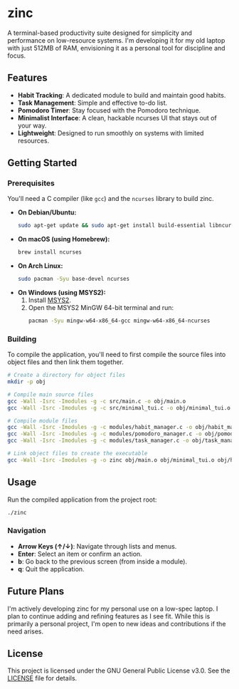 # zinc

A terminal-based productivity suite designed for simplicity and performance on low-resource systems. I'm developing it for my old laptop with just 512MB of RAM, envisioning it as a personal tool for discipline and focus.

## Features

- **Habit Tracking**: A dedicated module to build and maintain good habits.
- **Task Management**: Simple and effective to-do list.
- **Pomodoro Timer**: Stay focused with the Pomodoro technique.
- **Minimalist Interface**: A clean, hackable ncurses UI that stays out of your way.
- **Lightweight**: Designed to run smoothly on systems with limited resources.

## Getting Started

### Prerequisites

You'll need a C compiler (like `gcc`) and the `ncurses` library to build zinc.

- **On Debian/Ubuntu:**
  ```bash
  sudo apt-get update && sudo apt-get install build-essential libncurses5-dev
  ```
- **On macOS (using Homebrew):**
  ```bash
  brew install ncurses
  ```
- **On Arch Linux:**
  ```bash
  sudo pacman -Syu base-devel ncurses
  ```
- **On Windows (using MSYS2):**
  1.  Install [MSYS2](https://www.msys2.org/).
  2.  Open the MSYS2 MinGW 64-bit terminal and run:
      ```bash
      pacman -Syu mingw-w64-x86_64-gcc mingw-w64-x86_64-ncurses
      ```

### Building

To compile the application, you'll need to first compile the source files into object files and then link them together.

```bash
# Create a directory for object files
mkdir -p obj

# Compile main source files
gcc -Wall -Isrc -Imodules -g -c src/main.c -o obj/main.o
gcc -Wall -Isrc -Imodules -g -c src/minimal_tui.c -o obj/minimal_tui.o

# Compile module files
gcc -Wall -Isrc -Imodules -g -c modules/habit_manager.c -o obj/habit_manager.o
gcc -Wall -Isrc -Imodules -g -c modules/pomodoro_manager.c -o obj/pomodoro_manager.o
gcc -Wall -Isrc -Imodules -g -c modules/task_manager.c -o obj/task_manager.o

# Link object files to create the executable
gcc -Wall -Isrc -Imodules -g -o zinc obj/main.o obj/minimal_tui.o obj/habit_manager.o obj/pomodoro_manager.o obj/task_manager.o -lncurses
```

## Usage

Run the compiled application from the project root:

```bash
./zinc
```

### Navigation
- **Arrow Keys (↑/↓)**: Navigate through lists and menus.
- **Enter**: Select an item or confirm an action.
- **b**: Go back to the previous screen (from inside a module).
- **q**: Quit the application.

## Future Plans

I'm actively developing zinc for my personal use on a low-spec laptop. I plan to continue adding and refining features as I see fit. While this is primarily a personal project, I'm open to new ideas and contributions if the need arises.

## License

This project is licensed under the GNU General Public License v3.0. See the [LICENSE](LICENSE) file for details.